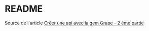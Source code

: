 # README

Source de l'article [Créer une api avec la gem Grape - 2 ème partie](http://www.synbioz.com/blog/api_ruby_rails_gem_grape_2)
